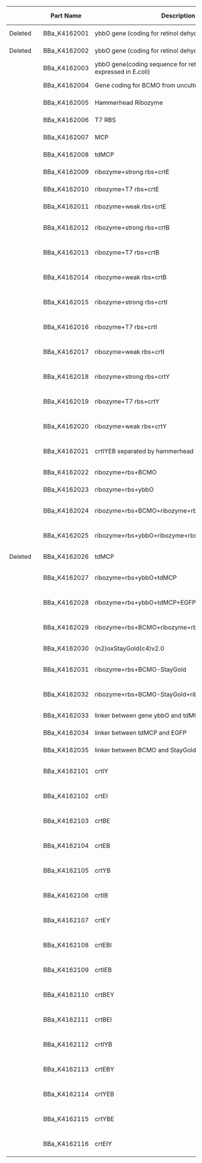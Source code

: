 | | | Part Name | Description | Part Type | Designer(s) | Length |
|----|----|----|----|----|----|----|
| Deleted |  | BBa_K4162001 | ybbO gene (coding for retinol dehydrogenase) | Coding | Yujian Song | Length:  0 bp | 
| Deleted |  | BBa_K4162002 | ybbO gene (coding for retinol dehydrogenase) | Coding | Yujian Song | Length:  0 bp | 
| |  | BBa_K4162003 | ybbO gene(coding sequence for retinol dehydrogenase expressed in E.coli) | Coding | Yujian Song | Length:  810 bp | 
| |  | BBa_K4162004 | Gene coding for BCMO from uncultured marine bacteria | Coding | Weiwen Chen | Length:  828 bp | 
| |  | BBa_K4162005 | Hammerhead Ribozyme | RNA | Weiwen Chen | Length:  57 bp | 
| |  | BBa_K4162006 | T7 RBS | RBS | Weiwen Chen | Length:  17 bp | 
| |  | BBa_K4162007 | MCP | Coding | Weiwen Chen | Length:  336 bp | 
| |  | BBa_K4162008 | tdMCP | Coding | Weiwen Chen | Length:  690 bp | 
| |  | BBa_K4162009 | ribozyme+strong rbs+crtE | DNA | Weiwen Chen | Length:  991 bp | 
| |  | BBa_K4162010 | ribozyme+T7 rbs+crtE | DNA | Weiwen Chen | Length:  993 bp | 
| |  | BBa_K4162011 | ribozyme+weak rbs+crtE | DNA | Weiwen Chen | Length:  981 bp | 
| |  | BBa_K4162012 | ribozyme+strong rbs+crtB | DNA | Weiwen Chen | Length:  1012 bp | 
| |  | BBa_K4162013 | ribozyme+T7 rbs+crtB | DNA | Weiwen Chen | Length:  1014 bp | 
| |  | BBa_K4162014 | ribozyme+weak rbs+crtB | DNA | Weiwen Chen | Length:  1002 bp | 
| |  | BBa_K4162015 | ribozyme+strong rbs+crtI | DNA | Weiwen Chen | Length:  1561 bp | 
| |  | BBa_K4162016 | ribozyme+T7 rbs+crtI | DNA | Weiwen Chen | Length:  1563 bp | 
| |  | BBa_K4162017 | ribozyme+weak rbs+crtI | DNA | Weiwen Chen | Length:  1551 bp | 
| |  | BBa_K4162018 | ribozyme+strong rbs+crtY | DNA | Weiwen Chen | Length:  1231 bp | 
| |  | BBa_K4162019 | ribozyme+T7 rbs+crtY | DNA | Weiwen Chen | Length:  1233 bp | 
| |  | BBa_K4162020 | ribozyme+weak rbs+crtY | DNA | Weiwen Chen | Length:  1221 bp | 
| |  | BBa_K4162021 | crtIYEB separated by hammerhead ribozyme | DNA | Weiwen Chen | Length:  4896 bp | 
| |  | BBa_K4162022 | ribozyme+rbs+BCMO | DNA | Weiwen Chen | Length:  909 bp | 
| |  | BBa_K4162023 | ribozyme+rbs+ybbO | DNA | Weiwen Chen | Length:  891 bp | 
| |  | BBa_K4162024 | ribozyme+rbs+BCMO+ribozyme+rbs+ybbO | DNA | Weiwen Chen | Length:  1800 bp | 
| |  | BBa_K4162025 | ribozyme+rbs+ybbO+ribozyme+rbs+BCMO | DNA | Weiwen Chen | Length:  1800 bp | 
| Deleted |  | BBa_K4162026 | tdMCP | Coding | Weiwen Chen | Length:  782 bp | 
| |  | BBa_K4162027 | ribozyme+rbs+ybbO+tdMCP | DNA | Weiwen Chen | Length:  1599 bp | 
| |  | BBa_K4162028 | ribozyme+rbs+ybbO+tdMCP+EGFP | DNA | Weiwen Chen | Length:  2340 bp | 
| |  | BBa_K4162029 | ribozyme+rbs+BCMO+ribozyme+rbs+ybbO+tdMCP+EGFP | DNA | Weiwen Chen | Length:  3249 bp | 
| |  | BBa_K4162030 | (n2)oxStayGold(c4)v2.0 | Coding | Weiwen Chen | Length:  711 bp | 
| |  | BBa_K4162031 | ribozyme+rbs+BCMO-StayGold | DNA | Weiwen Chen | Length:  1674 bp | 
| |  | BBa_K4162032 | ribozyme+rbs+BCMO-StayGold+ribozyme+rbs+ybbO | DNA | Weiwen Chen | Length:  2565 bp | 
| |  | BBa_K4162033 | linker between gene ybbO and tdMCP | DNA | Weiwen Chen | Length:  18 bp | 
| |  | BBa_K4162034 | linker between tdMCP and EGFP | DNA | Weiwen Chen | Length:  18 bp | 
| |  | BBa_K4162035 | linker between BCMO and StayGold | Coding | Weiwen Chen | Length:  54 bp | 
| |  | BBa_K4162101 | crtIY | Coding | Weiwen Chen | Length:  2796 bp | 
| |  | BBa_K4162102 | crtEI | Coding | Weiwen Chen | Length:  2556 bp | 
| |  | BBa_K4162103 | crtBE | Coding | Weiwen Chen | Length:  2007 bp | 
| |  | BBa_K4162104 | crtEB | Coding | Weiwen Chen | Length:  2007 bp | 
| |  | BBa_K4162105 | crtYB | Coding | Weiwen Chen | Length:  2247 bp | 
| |  | BBa_K4162106 | crtIB | Coding | Weiwen Chen | Length:  2577 bp | 
| |  | BBa_K4162107 | crtEY | Coding | Weiwen Chen | Length:  2226 bp | 
| |  | BBa_K4162108 | crtEBI | Coding | Weiwen Chen | Length:  3570 bp | 
| |  | BBa_K4162109 | crtIEB | Coding | Weiwen Chen | Length:  3570 bp | 
| |  | BBa_K4162110 | crtBEY | Coding | Weiwen Chen | Length:  3240 bp | 
| |  | BBa_K4162111 | crtBEI | Coding | Weiwen Chen | Length:  3570 bp | 
| |  | BBa_K4162112 | crtIYB | Coding | Weiwen Chen | Length:  3810 bp | 
| |  | BBa_K4162113 | crtEBY | Coding | Weiwen Chen | Length:  3240 bp | 
| |  | BBa_K4162114 | crtYEB | Coding | Weiwen Chen | Length:  3240 bp | 
| |  | BBa_K4162115 | crtYBE | Coding | Weiwen Chen | Length:  3240 bp | 
| |  | BBa_K4162116 | crtEIY | Coding | Weiwen Chen | Length:  3789 bp | 
